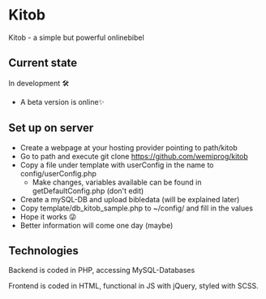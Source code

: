 # Kitob
Kitob - a simple but powerful onlinebibel

## Current state
In development 🛠
 - A beta version is online✨

## Set up on server
 - Create a webpage at your hosting provider pointing to path/kitob
 - Go to path and execute
   git clone https://github.com/wemiprog/kitob
 - Copy a file under template with userConfig in the name to config/userConfig.php
   - Make changes, variables available can be found in getDefaultConfig.php (don't edit)
 - Create a mySQL-DB and upload bibledata (will be explained later)
 - Copy template/db_kitob_sample.php to ~/config/ and fill in the values
 - Hope it works 😜
 - Better information will come one day (maybe)

## Technologies
Backend is coded in PHP, accessing MySQL-Databases

Frontend is coded in HTML, functional in JS with jQuery, styled with SCSS.
